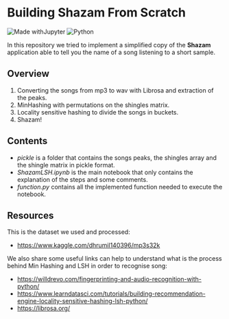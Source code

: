 # Building Shazam From Scratch
![Made withJupyter](https://img.shields.io/badge/Made%20with-Jupyter-orange?style=for-the-badge&logo=Jupyter)
![Python](https://img.shields.io/badge/python-3670A0?style=for-the-badge&logo=python&logoColor=ffdd54)

In this repository we tried to implement a simplified copy of the **Shazam** application able to tell you the name of a song listening to a short sample.

## Overview

1. Converting the songs from mp3 to wav with Librosa and extraction of the peaks.
2. MinHashing with permutations on the shingles matrix.
3. Locality sensitive hashing to divide the songs in buckets.
4. Shazam!

## Contents

- _pickle_ is a folder that contains the songs peaks, the shingles array and the shingle matrix in pickle format.
- _ShazamLSH.ipynb_ is the main notebook that only contains the explanation of the steps and some comments.
- _function.py_ contains all the implemented function needed to execute the notebook.

## Resources
This is the dataset we used and processed:
- https://www.kaggle.com/dhrumil140396/mp3s32k

We also share some useful links can help to understand what is the process behind Min Hashing and LSH in order to recognise song:
- https://willdrevo.com/fingerprinting-and-audio-recognition-with-python/
- https://www.learndatasci.com/tutorials/building-recommendation-engine-locality-sensitive-hashing-lsh-python/
- https://librosa.org/
